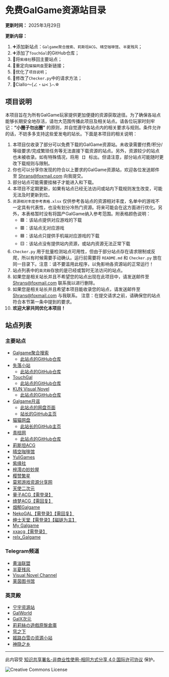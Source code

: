 # 免费GalGame资源站目录
**更新时间：** 2025年3月29日

**更新内容：** 
1. ➕添加新站点：`Galgame聚合搜索`、`莉斯坦ACG`、`晴空咖啡馆`、`半夏残风`；
2. ➕添加了`TouchGal`的GitHub仓库；
3. 🔄将`紫缘社`移回主要站点；
4. 🔄重定向`猫猫网盘`至新链接；
5. 📝优化了`项目说明`；
6. 📝修改了`Checker.py`中的请求方法；
7. 🌟Ciallo～(∠・ω< )⌒☆

## 项目说明

本项目旨在为所有GalGame玩家提供更加便捷的资源获取途径。为了确保各站点能够长期安全地存活，请勿大范围传播此项目及相关站点。请各位玩家时刻牢记：**“小圈子勿出圈”** 的原则，并自觉遵守各站点内的相关要求与规则。条件允许的话，不妨多多支持这些爱发电的站长。下面是本项目的相关说明：

1. 本项目仅收录了部分可以免费下载的GalGame资源站。未收录需要付费/积分/等级要求/完成繁琐任务等无法直接下载资源的站点。另外，资源较少的站点也未被收录。如有特殊情况，将用 `【】` 标出。但请注意，部分站点可能随时更改下载规则与限制。
2. 你也可以分享你发现的符合以上要求的GalGame资源站，欢迎各位发送邮件至 [Shrans@foxmail.com](mailto:Shrans@foxmail.com) 向我提交。
3. 部分站点可能需要挂梯子才能进入和下载。
4. 本项目不定期更新，如果有站点已经无法访问或站内下载规则发生改变，可能无法及时更新到位。
5. `资源相对丰度参考表格.xlsx` 仅供参考各站点的资源相对丰度，名单中的游戏不一定具有代表性，也没有划分冷热门资源。将来可能会在这方面进行优化。另外，本表格暂时没有将国产GalGame纳入参考范围。附表格颜色说明：
   - 🟩：该站点提供对应游戏的下载
   - 🟥：该站点无对应游戏
   - 🟦：该站点只提供手机端对应游戏的下载
   - 🟨：该站点没有提供站内资源，或站内资源无法正常下载
6. `Checker.py` 用于批量检测站点可用性，但由于部分站点存在请求限制或反爬，所以有时候需要手动确认。运行前需要将 `README.md` 和 `Checker.py` 放在同一目录下。注意：请不要滥用此程序，以免影响各资源站的正常运行！
7. 站点列表中的`英灵殿`存放的是已经或暂时无法访问的站点。
8. 如果您是相关站长并且不希望您的站点出现在此项目中，请发送邮件至 [Shrans@foxmail.com](mailto:Shrans@foxmail.com) 联系我以进行删除。
9. 如果您是相关站长并且希望本项目能收录您的站点，请发送邮件至 [Shrans@foxmail.com](mailto:Shrans@foxmail.com) 与我联系。 注意：在提交请求之前，请确保您的站点符合本节第一条中提到的要求。
10. **欢迎大家共同优化本项目！**

## 站点列表

### 主要站点
- [Galgame聚合搜索](https://searchgal.cpolar.top/)
  - [此站点的GitHub仓库](https://github.com/Jurangren/SearchGal)
- [失落小站](https://shinnku.com/)
    - [此站点的GitHub仓库](https://github.com/shinnku-nikaidou/upset-gal-web)
- [TouchGal](https://www.touchgal.io/)
	- [此站点的GitHub仓库](https://github.com/KUN1007/kun-touchgal-next)
- [KUN Visual Novel](https://www.kungal.com/zh-cn/)
    - [此站点的GitHub仓库](https://github.com/KUN1007/kun-galgame-nuxt3)
- [Galgame月谣](https://www.sayafx.top/)
	- [此站点的网盘页面](https://cloud.sayafx.top/)
    - [站长的GitHub主页](https://github.com/Moonpsalms-org)
- [猫猫网盘](https://pan.sakiko.de/)
    - [此站长的GitHub主页](https://github.com/Yuri-NagaSaki)
- [青桔网](https://qingju.org/)
    - [此站点的GitHub仓库](https://github.com/qingjuacg/qingju/)
- [莉斯坦ACG](https://limulu24.github.io/)
- [晴空咖啡馆](https://aozoracafe.com/)
- [YuliGames](https://mihoyo.ink/)
- [紫缘社](https://www.galzy.eu.org/)
- [梓澪の妙妙屋](https://zi0.cc/)
- [樱赞繁星](https://amoebi.com/)
- [莫邪游戏资源分享网](https://xiuren.cyou/)
- [天使二次元](https://www.tianshie.com/)
- [量子ACG【需登录】](https://lzacg.one/)
- [绮梦ACG【需回复】](https://acgs.one/)
- [烟郁Galgame](https://yanyugal.top/)
- [NekoGAL【需登录】【需回复】](https://www.nekogal.com/)
- [绅士天堂【需登录】【磁链为主】](https://www.gogalgame.com/)
- [My Galgame](https://www.mmgal.com/)
- [xxacg【需登录】](https://xxacg.net/)
- [relx_Galgame](https://nn0721.icu/)

### Telegram频道
- [黄油联盟](https://t.me/GalLeaguebot)
- [半夏残风](https://t.me/BBanxia)
- [Visual Novel Channel](https://t.me/erogamecloud/)
- [莱茵图书馆](https://t.me/RhineLibrary/)

### 英灵殿
- [宁宇资源站](https://ningyu.ga/)
- [GalWorld](https://acgngame.top/)
- [GalX次元](http://223323.xyz/)
- [莉莉絲の遊戲原盤倉庫](https://sakakirio.com/)
- [穹之下](https://www.soraacg.com/)
- [姬路白雪の资源小站](https://pan.jlbx.xyz/)
- [神隐之乡](https://syzx.me/)

---

此内容受 [知识共享署名-非商业性使用-相同方式分享 4.0 国际许可协议](https://creativecommons.org/licenses/by-nc-sa/4.0/deed.zh-hans) 保护。

![Creative Commons License](https://i.creativecommons.org/l/by-nc-sa/4.0/88x31.png)
